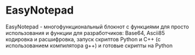 # EasyNotepad
EasyNotepad - многофункциональный блокнот с функциями для просто использования и функции для разработчиков:
Base64, Ascii85 кодировка и расшифровка, запуск скриптов Python и C++ (с использованием компилятора g++) и готовые скрипты на Python
